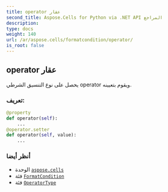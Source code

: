 ```yaml
---
title: operator عقار
second_title: Aspose.Cells for Python via .NET API المراجع
description:
type: docs
weight: 140
url: /ar/aspose.cells/formatcondition/operator/
is_root: false
---
```

##  operator عقار

يحصل على نوع التنسيق الشرطي operator ويقوم بتعيينه.
###  تعريف:
```python
@property
def operator(self):
    ...
@operator.setter
def operator(self, value):
    ...
```

###  أنظر أيضا
* الوحدة [`aspose.cells`](../../)
* فئة [`FormatCondition`](/cells/python-net/ar/aspose.cells/formatcondition)
* فئة [`OperatorType`](/cells/python-net/ar/aspose.cells/operatortype)
